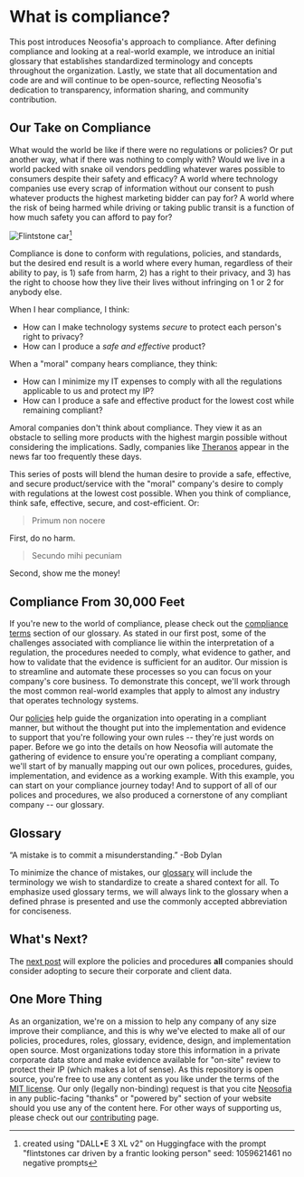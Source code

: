 <!--- Internal References -->
[pol]:   /website/qms/policies.md#data-integrity-and-privacy-dip
[compg]: /website/qms/glossary.md#compliance-terms
[g]:     /website/qms/glossary.md
[flint]: /website/public/shared/images/flintstones-car.png

<!--- External References -->
[ther]: https://en.wikipedia.org/wiki/Theranos#Exposure_and_downfall
[mit]:  https://en.wikipedia.org/wiki/MIT_License
[ns]:   https://neosofia.tech
[contrib]: https://github.com/Neosofia/corporate/blob/main/CONTRIBUTING.md

# What is compliance?

This post introduces Neosofia's approach to compliance. After defining compliance and looking at a real-world example, we introduce an initial glossary that establishes standardized terminology and concepts throughout the organization. Lastly, we state that all documentation and code are and will continue to be open-source, reflecting Neosofia's dedication to transparency, information sharing, and community contribution.

## Our Take on Compliance

What would the world be like if there were no regulations or policies? Or put another way, what if there was nothing to comply with? Would we live in a world packed with snake oil vendors peddling whatever wares possible to consumers despite their safety and efficacy? A world where technology companies use every scrap of information without our consent to push whatever products the highest marketing bidder can pay for? A world where the risk of being harmed while driving or taking public transit is a function of how much safety you can afford to pay for?

![Flintstone car][flint][^credit]

Compliance is done to conform with regulations, policies, and standards, but the desired end result is a world where every human, regardless of their ability to pay, is 1) safe from harm, 2) has a right to their privacy, and 3) has the right to choose how they live their lives without infringing on 1 or 2 for anybody else.

When I hear compliance, I think:
 * How can I make technology systems *secure* to protect each person's right to privacy?
 * How can I produce a *safe and effective* product?

When a "moral" company hears compliance, they think:
 * How can I minimize my IT expenses to comply with all the regulations applicable to us and protect my IP?
 * How can I produce a safe and effective product for the lowest cost while remaining compliant?

Amoral companies don't think about compliance. They view it as an obstacle to selling more products with the highest margin possible without considering the implications. Sadly, companies like [Theranos][ther] appear in the news far too frequently these days.

This series of posts will blend the human desire to provide a safe, effective, and secure product/service with the "moral" company's desire to comply with regulations at the lowest cost possible. When you think of compliance, think safe, effective, secure, and cost-efficient. Or:

> Primum non nocere

First, do no harm.

> Secundo mihi pecuniam

Second, show me the money!

## Compliance From 30,000 Feet

If you're new to the world of compliance, please check out the [compliance terms][compg] section of our glossary. As stated in our first post, some of the challenges associated with compliance lie within the interpretation of a regulation, the procedures needed to comply, what evidence to gather, and how to validate that the evidence is sufficient for an auditor. Our mission is to streamline and automate these processes so you can focus on your company's core business. To demonstrate this concept, we'll work through the most common real-world examples that apply to almost any industry that operates technology systems. 

Our [policies][pol] help guide the organization into operating in a compliant manner, but without the thought put into the implementation and evidence to support that you're following your own rules -- they're just words on paper. Before we go into the details on how Neosofia will automate the gathering of evidence to ensure you're operating a compliant company, we'll start of by manually mapping out our own polices, procedures, guides, implementation, and evidence as a working example. With this example, you can start on your compliance journey today! And to support of all of our polices and procedures, we also produced a cornerstone of any compliant company -- our glossary.

## Glossary

“A mistake is to commit a misunderstanding.” -Bob Dylan

To minimize the chance of mistakes, our [glossary][g] will include the terminology we wish to standardize to create a shared context for all. To emphasize used glossary terms, we will always link to the glossary when a defined phrase is presented and use the commonly accepted abbreviation for conciseness.

## What's Next?

The [next post](/website/blog/0004_mvc.md) will explore the policies and procedures **all** companies should consider adopting to secure their corporate and client data.

## One More Thing

As an organization, we're on a mission to help any company of any size improve their compliance, and this is why we've elected to make all of our policies, procedures, roles, glossary, evidence, design, and implementation open source. Most organizations today store this information in a private corporate data store and make evidence available for "on-site" review to protect their IP (which makes a lot of sense). As this repository is open source, you're free to use any content as you like under the terms of the [MIT license][mit]. Our only (legally non-binding) request is that you cite [Neosofia][ns] in any public-facing "thanks" or "powered by" section of your website should you use any of the content here. For other ways of supporting us, please check out our [contributing][contrib] page.

[^credit]: created using "DALL•E 3 XL v2" on Huggingface with the prompt "flintstones car driven by a frantic looking person" seed: 1059621461 no negative prompts